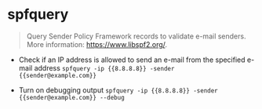 # spfquery
> Query Sender Policy Framework records to validate e-mail senders.
> More information: <https://www.libspf2.org/>.

- Check if an IP address is allowed to send an e-mail from the specified e-mail address
`spfquery -ip {{8.8.8.8}} -sender {{sender@example.com}}`

- Turn on debugging output
`spfquery -ip {{8.8.8.8}} -sender {{sender@example.com}} --debug`
